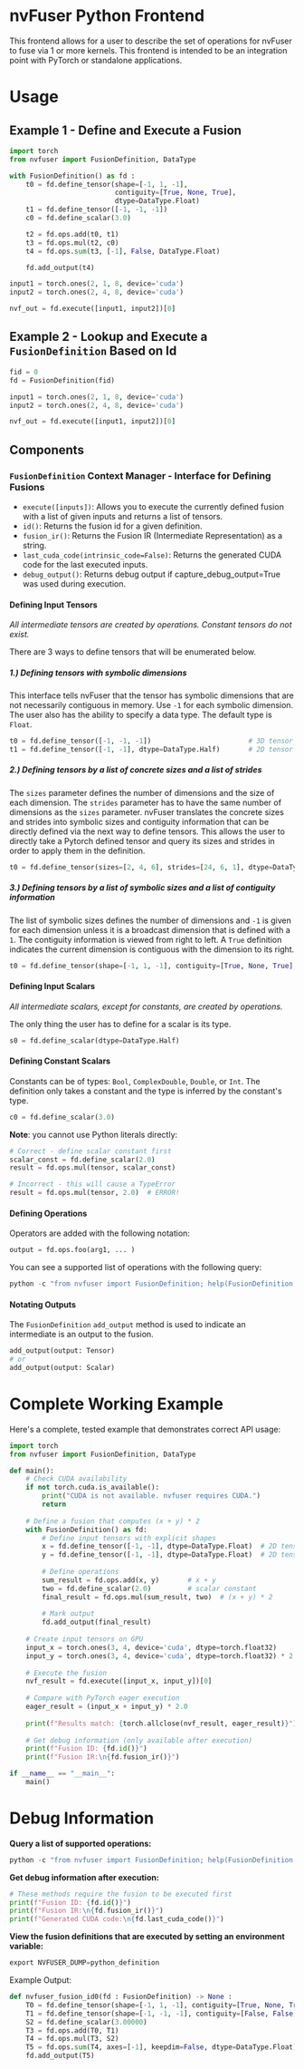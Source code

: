 <!--
 * SPDX-FileCopyrightText: Copyright (c) 2023-present NVIDIA CORPORATION & AFFILIATES.
 * All rights reserved.
 * SPDX-License-Identifier: BSD-3-Clause
-->

# nvFuser Python Frontend

This frontend allows for a user to describe the set of operations for nvFuser to fuse via 1 or more kernels.  This frontend is intended to be an integration point with PyTorch or standalone applications.

# Usage

## Example 1 - Define and Execute a Fusion

```python
import torch
from nvfuser import FusionDefinition, DataType

with FusionDefinition() as fd :
    t0 = fd.define_tensor(shape=[-1, 1, -1],
                          contiguity=[True, None, True],
                          dtype=DataType.Float)
    t1 = fd.define_tensor([-1, -1, -1])
    c0 = fd.define_scalar(3.0)

    t2 = fd.ops.add(t0, t1)
    t3 = fd.ops.mul(t2, c0)
    t4 = fd.ops.sum(t3, [-1], False, DataType.Float)

    fd.add_output(t4)

input1 = torch.ones(2, 1, 8, device='cuda')
input2 = torch.ones(2, 4, 8, device='cuda')

nvf_out = fd.execute([input1, input2])[0]
```

## Example 2 - Lookup and Execute a `FusionDefinition` Based on Id

```python
fid = 0
fd = FusionDefinition(fid)

input1 = torch.ones(2, 1, 8, device='cuda')
input2 = torch.ones(2, 4, 8, device='cuda')

nvf_out = fd.execute([input1, input2])[0]
```

## Components

### `FusionDefinition` Context Manager - Interface for Defining Fusions
* `execute([inputs])`:  Allows you to execute the currently defined fusion with a list of given inputs and returns a list of tensors.
* `id()`: Returns the fusion id for a given definition.
* `fusion_ir()`: Returns the Fusion IR (Intermediate Representation) as a string.
* `last_cuda_code(intrinsic_code=False)`: Returns the generated CUDA code for the last executed inputs.
* `debug_output()`: Returns debug output if capture_debug_output=True was used during execution.

#### Defining Input Tensors
_All intermediate tensors are created by operations.  Constant tensors do not exist._

There are 3 ways to define tensors that will be enumerated below.

##### 1.) Defining tensors with symbolic dimensions
This interface tells nvFuser that the tensor has symbolic dimensions that are not necessarily contiguous in memory. Use `-1` for each symbolic dimension. The user also has the ability to specify a data type. The default type is `Float`.
```python
t0 = fd.define_tensor([-1, -1, -1])                        # 3D tensor
t1 = fd.define_tensor([-1, -1], dtype=DataType.Half)       # 2D tensor
```

##### 2.) Defining tensors by a list of concrete sizes and a list of strides
The `sizes` parameter defines the number of dimensions and the size of each dimension.  The `strides` parameter has to have the same number of dimensions as the `sizes` parameter.
nvFuser translates the concrete sizes and strides into symbolic sizes and contiguity information that can be directly defined via the next way to define tensors.  This allows the user to directly take a Pytorch defined tensor and query its sizes and strides in order to apply them in the definition.
```python
t0 = fd.define_tensor(sizes=[2, 4, 6], strides=[24, 6, 1], dtype=DataType.Half)
```

##### 3.) Defining tensors by a list of symbolic sizes and a list of contiguity information
The list of symbolic sizes defines the number of dimensions and `-1` is given for each dimension unless it is a broadcast dimension that is defined with a `1`.  The contiguity information is viewed from right to left.  A `True` definition indicates the current dimension is contiguous with the dimension to its right.

```python
t0 = fd.define_tensor(shape=[-1, 1, -1], contiguity=[True, None, True], dtype=DataType.Float)
```

#### Defining Input Scalars
_All intermediate scalars, except for constants, are created by operations._

The only thing the user has to define for a scalar is its type.

```python
s0 = fd.define_scalar(dtype=DataType.Half)
```

#### Defining Constant Scalars

Constants can be of types: `Bool`, `ComplexDouble`, `Double`, or `Int`.  The definition only takes a constant and the type is inferred by the constant's type.

```python
c0 = fd.define_scalar(3.0)
```

**Note**: you cannot use Python literals directly:
```python
# Correct - define scalar constant first
scalar_const = fd.define_scalar(2.0)
result = fd.ops.mul(tensor, scalar_const)

# Incorrect - this will cause a TypeError
result = fd.ops.mul(tensor, 2.0)  # ERROR!
```

#### Defining Operations

Operators are added with the following notation:
```python
output = fd.ops.foo(arg1, ... )
```


You can see a supported list of operations with the following query:
```python
python -c "from nvfuser import FusionDefinition; help(FusionDefinition.Operators)"
```
#### Notating Outputs

The `FusionDefinition` `add_output` method is used to indicate an intermediate is an output to the fusion.

```python
add_output(output: Tensor)
# or
add_output(output: Scalar)
```

# Complete Working Example

Here's a complete, tested example that demonstrates correct API usage:

```python
import torch
from nvfuser import FusionDefinition, DataType

def main():
    # Check CUDA availability
    if not torch.cuda.is_available():
        print("CUDA is not available. nvfuser requires CUDA.")
        return
    
    # Define a fusion that computes (x + y) * 2
    with FusionDefinition() as fd:
        # Define input tensors with explicit shapes
        x = fd.define_tensor([-1, -1], dtype=DataType.Float)  # 2D tensor
        y = fd.define_tensor([-1, -1], dtype=DataType.Float)  # 2D tensor
        
        # Define operations
        sum_result = fd.ops.add(x, y)       # x + y
        two = fd.define_scalar(2.0)         # scalar constant
        final_result = fd.ops.mul(sum_result, two)  # (x + y) * 2
        
        # Mark output
        fd.add_output(final_result)
    
    # Create input tensors on GPU
    input_x = torch.ones(3, 4, device='cuda', dtype=torch.float32)
    input_y = torch.ones(3, 4, device='cuda', dtype=torch.float32) * 2
    
    # Execute the fusion
    nvf_result = fd.execute([input_x, input_y])[0]
    
    # Compare with PyTorch eager execution
    eager_result = (input_x + input_y) * 2.0
    
    print(f"Results match: {torch.allclose(nvf_result, eager_result)}")
    
    # Get debug information (only available after execution)
    print(f"Fusion ID: {fd.id()}")
    print(f"Fusion IR:\n{fd.fusion_ir()}")

if __name__ == "__main__":
    main()
```

# Debug Information
**Query a list of supported operations:**
```python
python -c "from nvfuser import FusionDefinition; help(FusionDefinition.Operators)"
```

**Get debug information after execution:**
```python
# These methods require the fusion to be executed first
print(f"Fusion ID: {fd.id()}")
print(f"Fusion IR:\n{fd.fusion_ir()}")
print(f"Generated CUDA code:\n{fd.last_cuda_code()}")
```

**View the fusion definitions that are executed by setting an environment variable:**
```python
export NVFUSER_DUMP=python_definition
```
Example Output:
```python
def nvfuser_fusion_id0(fd : FusionDefinition) -> None :
    T0 = fd.define_tensor(shape=[-1, 1, -1], contiguity=[True, None, True], dtype=DataType.Float)
    T1 = fd.define_tensor(shape=[-1, -1, -1], contiguity=[False, False, False], dtype=DataType.Float)
    S2 = fd.define_scalar(3.00000)
    T3 = fd.ops.add(T0, T1)
    T4 = fd.ops.mul(T3, S2)
    T5 = fd.ops.sum(T4, axes=[-1], keepdim=False, dtype=DataType.Float)
    fd.add_output(T5)
```
